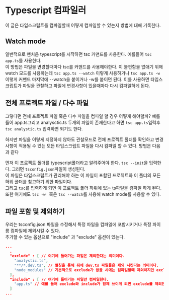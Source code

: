 # Typescript 컴파일러

이 글은 타입스크립트를 컴파일할때 어떻게 컴파일할 수 있는지 방법에 대해 기록한다.

## Watch mode

일반적으로 맨처음 typescript를 시작하면 tsc 커맨드를 사용한다. 예를들어 ```tsc app.ts```를 사용한다.    
이 방법은 파일을 변경할때마다 tsc를 커맨드를 사용해야한다. 이 불편함을 없애기 위해 watch 모드를 사용하는데 
```tsc app.ts --watch``` 이렇게 사용하거나 ```tsc app.ts -w``` 이렇게 커맨드 마지막에 --watch을 붙이거나 -w를 붙이면 된다. 
이를 사용하면 타입스크립트가 파일을 관찰하고 파일에 변경사항이 있을때마다 다시 컴파일하게 된다. 

## 전체 프로젝트 파일 / 다수 파일 

그렇다면 전체 프로젝트 파일 혹은 다수 파일을 컴파일 할 경우 어떻게 해야할까?
예를 들어 app.ts그리고 analysctic.ts 두개의 파일이 존재한다고 하면 ```tsc app.ts```입력후 ```tsc analystic.ts``` 입력하면 되기도 한다. 


하지만 파일을 이렇게 지정하지 않아도 관찰모드로 전체 프로젝트 폴더를 확인하고 변경사항이 적용될 수 있는 모든 타입스크립트 파일을 다시 컴파일 할 수 있다. 방법은 다음과 같다 


먼저 이 프로젝트 폴더를 typescript폴더라고 알려주어야 한다. ```tsc --init```을 입력한다. 그러면 ```tsconfig.json```파일이 생성된다.   
이 파일은 타입스크립트가 관리해야 하는 이 파일이 포함된 프로젝트와 이 폴더의 모든 하위 폴더를 참고하기 위한 파일이다.  
그리고 ```tsc```를 입력하게 되면 이 프로젝트 폴더 하위에 있는 ts파일을 컴파일 하게 된다.  
또한 여기에도 ```tsc -w ``` 혹은 ```tsc --watch```를 사용해 watch mode를 사용할 수 있다. 

## 파일 포함 및 제외하기 

우리는 tsconfig.json 파일을 수정해서 특정 파일을 컴파일에 포함시키거나 특정 파이릉 컴파일에 제외시킬 수 있다.   
추가할 수 있는 옵션으로 "include" 과 "exclude" 옵션이 있는다. 
```json
...
  ,
  "exclude" : [ // 여기에 들어가는 파일은 제외한다는 의미이다. 
    "analystic.ts", 
    "**/*.dev.ts", // 별칭을 통해 뒤에 dev.ts 파일들은 제외 시킨다는 의미이다. 
    "node_modules" // 기본적으로 exclude가 없을 시에는 컴파일할때 제외하지만 exclude가 옵션에 들어가게 되면 반드시 들어가야한다. 
  ],
  "include" : [ // 여기에 들어가는 파일만 컴파일한다. 
    "app.ts" // 예를 들어 exclude와 include가 함께 쓰이게 되면 exclude를 제외한 채 include를 컴파일 한다. 
  ]
...
```
